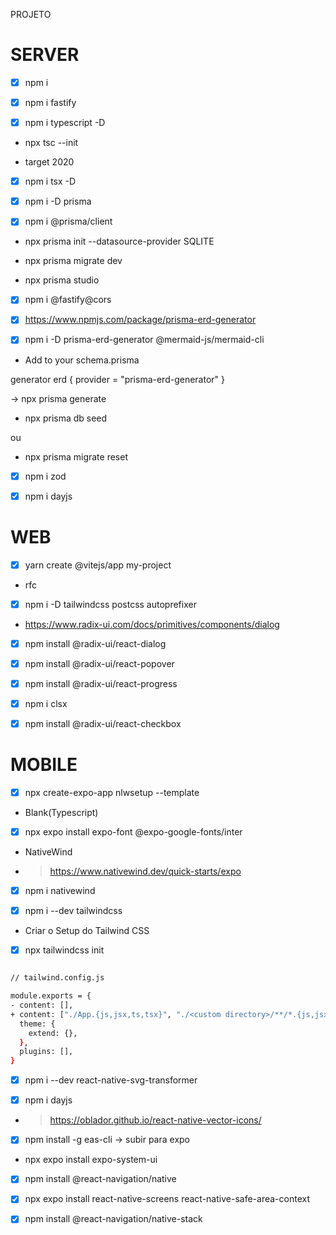 PROJETO

# SERVER

- [X] npm i

- [X] npm i fastify

- [X] npm i typescript -D

* npx tsc --init

- target 2020

- [X] npm i tsx -D

- [X] npm i -D prisma
- [X] npm i @prisma/client

* npx prisma init --datasource-provider SQLITE

* npx prisma migrate dev

* npx prisma studio

- [X] npm i @fastify@cors

- [X] https://www.npmjs.com/package/prisma-erd-generator

- [X] npm i -D prisma-erd-generator @mermaid-js/mermaid-cli

* Add to your schema.prisma

generator erd {
  provider = "prisma-erd-generator"
}

-> npx prisma generate

* npx prisma db seed

ou

* npx prisma migrate reset 


- [X] npm i zod

- [X] npm i dayjs

# WEB

- [X] yarn create @vitejs/app my-project

- rfc

- [X] npm i -D tailwindcss postcss autoprefixer

* https://www.radix-ui.com/docs/primitives/components/dialog

- [X] npm install @radix-ui/react-dialog 

- [X] npm install @radix-ui/react-popover

- [x] npm install @radix-ui/react-progress

- [X] npm i clsx

-[X] npm install @radix-ui/react-checkbox

# MOBILE

- [X] npx create-expo-app nlwsetup --template 

* Blank(Typescript)

- [X] npx expo install expo-font @expo-google-fonts/inter

* NativeWind

- > https://www.nativewind.dev/quick-starts/expo

- [X] npm i nativewind

- [X] npm i --dev tailwindcss

* Criar o Setup do Tailwind CSS

- [X] npx tailwindcss init

```bash

// tailwind.config.js

module.exports = {
- content: [],
+ content: ["./App.{js,jsx,ts,tsx}", "./<custom directory>/**/*.{js,jsx,ts,tsx}"],
  theme: {
    extend: {},
  },
  plugins: [],
}

```

- [X] npm i --dev react-native-svg-transformer

- [X] npm i dayjs
 
- > https://oblador.github.io/react-native-vector-icons/

- [X] npm install -g eas-cli  -> subir para expo

* npx expo install expo-system-ui

- [X] npm install @react-navigation/native

- [X] npx expo install react-native-screens react-native-safe-area-context

- [X] npm install @react-navigation/native-stack

